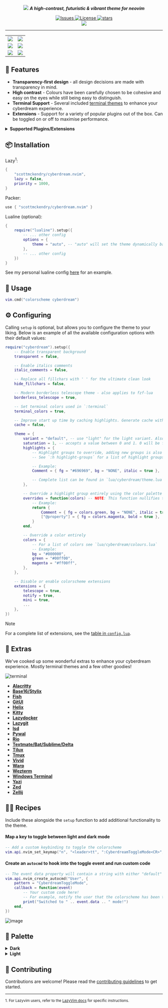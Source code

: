<p align="center">
    <img src="https://github.com/scottmckendry/cyberdream.nvim/assets/39483124/e758f47a-32eb-4eac-a008-eb59272badef">
    <b><i>A high-contrast, futuristic & vibrant theme for neovim</i></b>
</p>

<p align="center">
    <a href="https://github.com/scottmckendry/cyberdream.nvim/issues">
        <img alt="Issues" src="https://img.shields.io/github/issues/scottmckendry/cyberdream.nvim?style=for-the-badge&logo=github&color=%23ffbd5e">
    </a>
    <a href="https://github.com/scottmckendry/cyberdream.nvim/blob/main/LICENSE">
        <img alt="License" src="https://img.shields.io/github/license/scottmckendry/cyberdream.nvim?style=for-the-badge&logo=github&color=%235ef1ff">
    </a>
    <a href="https://github.com/scottmckendry/cyberdream.nvim/stars">
        <img alt="stars" src="https://img.shields.io/github/stars/scottmckendry/cyberdream.nvim?style=for-the-badge&logo=github&color=%23bd5eff">
    </a>
    <br>
    <a href="https://dotfyle.com/plugins/scottmckendry/cyberdream.nvim">
        <img src="https://dotfyle.com/plugins/scottmckendry/cyberdream.nvim/shield?style=for-the-badge" />
    </a>
</p>

<hr>

<table align="center">
    <tr>
        <td>
            <img src="https://github.com/scottmckendry/cyberdream.nvim/assets/39483124/f9dc6523-f458-48df-8837-09d5c131a5c7">
        </td>
        <td>
            <img src="https://github.com/scottmckendry/cyberdream.nvim/assets/39483124/0a0595a9-4d4d-4fc3-9bb3-dab2eb3b3e04"
        </td>
    </tr>
    <tr>
        <td>
            <img src="https://github.com/scottmckendry/cyberdream.nvim/assets/39483124/ac6f5b6e-458b-4087-bbe3-745c1033cfb0"
        </td>
        <td>
            <img src="https://github.com/scottmckendry/cyberdream.nvim/assets/39483124/e7721a7d-26a9-4bcb-b72b-18c44defd7c6"
        </td>
    </tr>
    <tr>
        <td>
            <img src="https://github.com/scottmckendry/cyberdream.nvim/assets/39483124/18c40e4c-e1f7-40c6-be82-f82c011338bd"
        </td>
        <td>
            <img src="https://github.com/scottmckendry/cyberdream.nvim/assets/39483124/80def4be-476e-4f1d-9e2a-cd141264fecd"
        </td>
    </tr>
</table>

## 🚀 Features

-   **Transparency-first design** - all design decisions are made with transparency in mind.
-   **High contrast** - Colours have been carefully chosen to be cohesive and easy on the eyes while still being easy to distinguish.
-   **Terminal Support** - Several included [terminal themes](#-extras) to enhance your cyberdream experience.
-   **Extensions** - Support for a variety of popular plugins out of the box. Can be toggled on or off to maximise performance.

<details>
    <summary><b>Supported Plugins/Extensions</b></summary>

| Plugin                                                                                | Highlights                                                             |
| ------------------------------------------------------------------------------------- | ---------------------------------------------------------------------- |
| [alpha-nvim](https://github.com/goolord/alpha-nvim)                                   | [alpha](lua/cyberdream/extensions/alpha.lua)                           |
| [blink.cmp](https://github.com/Saghen/blink.cmp)                                      | [blinkcmp](lua/cyberdream/extensions/blinkcmp.lua)                     |
| [dashboard-nvim](https://github.com/nvimdev/dashboard-nvim)                           | [dashboard](lua/cyberdream/extensions/dashboard.lua)                   |
| [fzf-lua](https://github.com/ibhagwan/fzf-lua)                                        | [fzflua](lua/cyberdream/extensions/fzflua.lua)                         |
| [gitsigns.nvim](https://github.com/lewis6991/gitsigns.nvim)                           | [gitsigns](lua/cyberdream/extensions/gitsigns.lua)                     |
| [gitpad.nvim](https://github.com/yujinyuz/gitpad.nvim)                                | [gitpad](lua/cyberdream/extensions/gitpad.lua)                         |
| [grapple.nvim](https://github.com/cbochs/grapple.nvim)                                | [grapple](lua/cyberdream/extensions/grapple.lua)                       |
| [grug-far.nvim](https://github.com/MagicDuck/grug-far.nvim)                           | [grugfar](lua/cyberdream/extensions/grugfar.lua)                       |
| [heirline-components.nvim](https://github.com/Zeioth/heirline-components.nvim)        | [heirline](lua/cyberdream/extensions/heirline.lua)                     |
| [helpview.nvim](https://github.com/OXY2DEV/helpview.nvim)                             | [helpview](lua/cyberdream/extensions/helpview.lua)                     |
| [hop.nvim](https://github.com/phaazon/hop.nvim)                                       | [hop](lua/cyberdream/extensions/hop.lua)                               |
| [indent-blankline.nvim](https://github.com/lukas-reineke/indent-blankline.nvim)       | [indentblankline](lua/cyberdream/extensions/indentblankline.lua)       |
| [kubectl.nvim](https://github.com/ramilito/kubectl.nvim)                              | [kubectl](lua/cyberdream/extensions/kubectl.lua)                       |
| [lazy.nvim](https://github.com/folke/lazy.nvim)                                       | [lazy](lua/cyberdream/extensions/lazy.lua)                             |
| [leap.nvim](https://github.com/ggandor/leap.nvim)                                     | [leap](lua/cyberdream/extensions/leap.lua)                             |
| [lualine.nvim](https://github.com/nvim-lualine/lualine.nvim)                          | [lualine](lua/cyberdream/extensions/lualine.lua)                       |
| [markview.nvim](https://github.com/OXY2DEV/markview.nvim)                             | [markview](lua/cyberdream/extensions/markview.lua)                     |
| [mini.nvim](https://github.com/echasnovski/mini.nvim)                                 | [mini](lua/cyberdream/extensions/mini.lua)                             |
| [noice.nvim](https://github.com/folke/noice.nvim)                                     | [noice](lua/cyberdream/extensions/noice.lua)                           |
| [nvim-cmp](https://github.com/hrsh7th/nvim-cmp)                                       | [cmp](lua/cyberdream/extensions/cmp.lua)                               |
| [nvim-notify](https://github.com/rcarriga/nvim-notify)                                | [notify](lua/cyberdream/extensions/notify.lua)                         |
| [nvim-treesitter](https://github.com/nvim-treesitter/nvim-treesitter)                 | [treesitter](lua/cyberdream/extensions/treesitter.lua)                 |
| [nvim-treesitter-context](https://github.com/nvim-treesitter/nvim-treesitter-context) | [treesittercontext](lua/cyberdream/extensions/treesittercontext.lua)   |
| [rainbow-delimiters.nvim](https://github.com/HiPhish/rainbow-delimiters.nvim)         | [rainbow_delimiters](lua/cyberdream/extensions/rainbow_delimiters.lua) |
| [render-markdown.nvim](https://github.com/MeanderingProgrammer/render-markdown.nvim)  | [markdown](lua/cyberdream/extensions/markdown.lua)                     |
| [telescope.nvim](https://github.com/nvim-telescope/telescope.nvim)                    | [telescope](lua/cyberdream/extensions/telescope.lua)                   |
| [trouble.nvim](https://github.com/folke/trouble.nvim)                                 | [trouble](lua/cyberdream/extensions/trouble.lua)                       |
| [which-key.nvim](https://github.com/folke/which-key.nvim)                             | [whichkey](lua/cyberdream/extensions/whichkey.lua)                     |

</details>

## 📦 Installation

Lazy<sup>1</sup>:

```lua
{
    "scottmckendry/cyberdream.nvim",
    lazy = false,
    priority = 1000,
}
```

Packer:

```lua
use { "scottmckendry/cyberdream.nvim" }
```

Lualine (optional):

```lua
{
    require("lualine").setup({
        -- ... other config
        options = {
            theme = "auto", -- "auto" will set the theme dynamically based on the colorscheme
        },
        -- ... other config
    })
}
```

See my personal lualine config [here](https://github.com/scottmckendry/Windots/blob/main/nvim/lua/plugins/lualine.lua) for an example.

## 🚀 Usage

```lua
vim.cmd("colorscheme cyberdream")
```

## ⚙️ Configuring

Calling `setup` is optional, but allows you to configure the theme to your liking.
Below is an example of all the available configuration options with their default values:

```lua
require("cyberdream").setup({
    -- Enable transparent background
    transparent = false,

    -- Enable italics comments
    italic_comments = false,

    -- Replace all fillchars with ' ' for the ultimate clean look
    hide_fillchars = false,

    -- Modern borderless telescope theme - also applies to fzf-lua
    borderless_telescope = true,

    -- Set terminal colors used in `:terminal`
    terminal_colors = true,

    -- Improve start up time by caching highlights. Generate cache with :CyberdreamBuildCache and clear with :CyberdreamClearCache
    cache = false,

    theme = {
        variant = "default", -- use "light" for the light variant. Also accepts "auto" to set dark or light colors based on the current value of `vim.o.background`
        saturation = 1, -- accepts a value between 0 and 1. 0 will be fully desaturated (greyscale) and 1 will be the full color (default)
        highlights = {
            -- Highlight groups to override, adding new groups is also possible
            -- See `:h highlight-groups` for a list of highlight groups or run `:hi` to see all groups and their current values

            -- Example:
            Comment = { fg = "#696969", bg = "NONE", italic = true },

            -- Complete list can be found in `lua/cyberdream/theme.lua`
        },

        -- Override a highlight group entirely using the color palette
        overrides = function(colors) -- NOTE: This function nullifies the `highlights` option
            -- Example:
            return {
                Comment = { fg = colors.green, bg = "NONE", italic = true },
                ["@property"] = { fg = colors.magenta, bold = true },
            }
        end,

        -- Override a color entirely
        colors = {
            -- For a list of colors see `lua/cyberdream/colours.lua`
            -- Example:
            bg = "#000000",
            green = "#00ff00",
            magenta = "#ff00ff",
        },
    },

    -- Disable or enable colorscheme extensions
    extensions = {
        telescope = true,
        notify = true,
        mini = true,
        ...
    },
})
```

> [!NOTE]
> For a complete list of extensions, see the [table in `config.lua`](lua/cyberdream/config.lua).

## 🎁 Extras

We've cooked up some wonderful extras to enhance your cyberdream experience. Mostly terminal themes and a few other goodies!

![terminal](https://github.com/scottmckendry/cyberdream.nvim/assets/39483124/b6727dd0-cd45-4f6c-94cd-92fb0dadcfae)

-   **[Alacritty](extras/alacritty/)**
-   **[Base16/Stylix](extras/base16/)**
-   **[Fish](extras/fish/)**
-   **[GitUI](extras/gitui/)**
-   **[Helix](extras/helix/)**
-   **[Kitty](extras/kitty/)**
-   **[Lazydocker](extras/lazydocker/)**
-   **[Lazygit](extras/lazygit/)**
-   **[lsd](extras/lsd/)**
-   **[Pywal](extras/pywal/)**
-   **[Rio](extras/rio/)**
-   **[Textmate/Bat/Sublime/Delta](extras/textmate/)**
-   **[Tilux](extras/tilux/)**
-   **[Tmux](extras/tmux/)**
-   **[Vivid](extras/vivid/)**
-   **[Warp](extras/warp/)**
-   **[Wezterm](extras/wezterm/)**
-   **[Windows Terminal](extras/windowsterminal/)**
-   **[Yazi](extras/yazi/)**
-   **[Zed](extras/zed/)**
-   **[Zellij](extras/zellij/)**

## 🧑‍🍳 Recipes

Include these alongside the `setup` function to add additional functionality to the theme.

#### Map a key to toggle between light and dark mode

```lua
-- Add a custom keybinding to toggle the colorscheme
vim.api.nvim_set_keymap("n", "<leader>tt", ":CyberdreamToggleMode<CR>", { noremap = true, silent = true })
```

#### Create an `autocmd` to hook into the toggle event and run custom code

```lua
-- The event data property will contain a string with either "default" or "light" respectively
vim.api.nvim_create_autocmd("User", {
    pattern = "CyberdreamToggleMode",
    callback = function(event)
        -- Your custom code here!
        -- For example, notify the user that the colorscheme has been toggled
        print("Switched to " .. event.data .. " mode!")
    end,
})
```

![image](https://github.com/scottmckendry/cyberdream.nvim/assets/39483124/c0188d60-d62b-4a15-965d-a19757c484e6)

## 🎨 Palette

<details>
<summary><b>Dark</b></summary>

| 🖌                                                        | Hex       | Color       |
| --------------------------------------------------------- | --------- | ----------- |
| ![#16181a](https://place-hold.it/15/16181a/16181a?text=+) | `#16181a` | bg          |
| ![#1e2124](https://place-hold.it/15/1e2124/1e2124?text=+) | `#1e2124` | bgAlt       |
| ![#3c4048](https://place-hold.it/15/3c4048/3c4048?text=+) | `#3c4048` | bgHighlight |
| ![#ffffff](https://place-hold.it/15/ffffff/ffffff?text=+) | `#ffffff` | fg          |
| ![#7b8496](https://place-hold.it/15/7b8496/7b8496?text=+) | `#7b8496` | grey        |
| ![#5ea1ff](https://place-hold.it/15/5ea1ff/5ea1ff?text=+) | `#5ea1ff` | blue        |
| ![#5eff6c](https://place-hold.it/15/5eff6c/5eff6c?text=+) | `#5eff6c` | green       |
| ![#5ef1ff](https://place-hold.it/15/5ef1ff/5ef1ff?text=+) | `#5ef1ff` | cyan        |
| ![#ff6e5e](https://place-hold.it/15/ff6e5e/ff6e5e?text=+) | `#ff6e5e` | red         |
| ![#f1ff5e](https://place-hold.it/15/f1ff5e/f1ff5e?text=+) | `#f1ff5e` | yellow      |
| ![#ff5ef1](https://place-hold.it/15/ff5ef1/ff5ef1?text=+) | `#ff5ef1` | magenta     |
| ![#ff5ea0](https://place-hold.it/15/ff5ea0/ff5ea0?text=+) | `#ff5ea0` | pink        |
| ![#ffbd5e](https://place-hold.it/15/ffbd5e/ffbd5e?text=+) | `#ffbd5e` | orange      |
| ![#bd5eff](https://place-hold.it/15/bd5eff/bd5eff?text=+) | `#bd5eff` | purple      |

</details>

<details>
<summary><b>Light</b></summary>

| 🖌                                                        | Hex       | Color       |
| --------------------------------------------------------- | --------- | ----------- |
| ![#ffffff](https://place-hold.it/15/ffffff/ffffff?text=+) | `#ffffff` | bg          |
| ![#eaeaea](https://place-hold.it/15/eaeaea/eaeaea?text=+) | `#eaeaea` | bgAlt       |
| ![#acacac](https://place-hold.it/15/acacac/acacac?text=+) | `#acacac` | bgHighlight |
| ![#16181a](https://place-hold.it/15/16181a/16181a?text=+) | `#16181a` | fg          |
| ![#7b8496](https://place-hold.it/15/7b8496/7b8496?text=+) | `#7b8496` | grey        |
| ![#0057d1](https://place-hold.it/15/0057d1/0057d1?text=+) | `#0057d1` | blue        |
| ![#008b0c](https://place-hold.it/15/008b0c/008b0c?text=+) | `#008b0c` | green       |
| ![#008c99](https://place-hold.it/15/008c99/008c99?text=+) | `#008c99` | cyan        |
| ![#d11500](https://place-hold.it/15/d11500/d11500?text=+) | `#d11500` | red         |
| ![#997b00](https://place-hold.it/15/997b00/997b00?text=+) | `#997b00` | yellow      |
| ![#d100bf](https://place-hold.it/15/d100bf/d100bf?text=+) | `#d100bf` | magenta     |
| ![#f40064](https://place-hold.it/15/f40064/f40064?text=+) | `#f40064` | pink        |
| ![#d17c00](https://place-hold.it/15/d17c00/d17c00?text=+) | `#d17c00` | orange      |
| ![#a018ff](https://place-hold.it/15/a018ff/a018ff?text=+) | `#a018ff` | purple      |

</details>

## 🤝 Contributing

Contributions are welcome! Please read the [contributing guidelines](CONTRIBUTING.md) to get started.

<hr>

<sub>1. For Lazyvim users, refer to the [LazyVim docs](http://www.lazyvim.org/plugins/colorscheme) for specific instructions.</sub>
